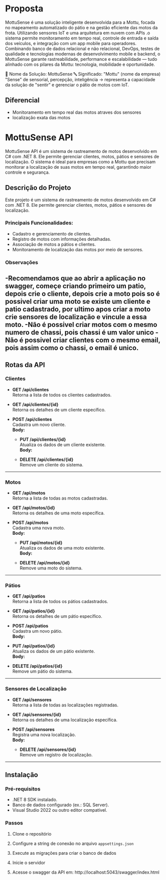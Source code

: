 # Proposta

MottuSense é uma solução inteligente desenvolvida para a Mottu, focada no mapeamento automatizado do pátio e na gestão eficiente das motos da frota.
Utilizando sensores IoT e uma arquitetura em nuvem com APIs .o sistema permite monitoramento em tempo real, controle de entrada e saída dos veículos, e integração com um app mobile para operadores.
Combinando banco de dados relacional e não relacional, DevOps, testes de qualidade e tecnologias modernas de desenvolvimento mobile e backend, o MottuSense garante rastreabilidade, performance e escalabilidade — tudo alinhado com os pilares da Mottu: tecnologia, mobilidade e oportunidade.

🛵 Nome da Solução: MottuSense
🔤 Significado:
"Mottu" (nome da empresa)
"Sense" de sensorial, percepção, inteligência → representa a capacidade da solução de "sentir" e gerenciar o pátio de motos com IoT.

## Diferencial

- Monitoramento em tempo real das motos atraves dos sensores
- localização exata das motos


# MottuSense API

MottuSense API é um sistema de rastreamento de motos desenvolvido em C# com .NET 8. Ele permite gerenciar clientes, motos, pátios e sensores de localização. O sistema é ideal para empresas como a Mottu que precisam monitorar a localização de suas motos em tempo real, garantindo maior controle e segurança.


## Descrição do Projeto
Este projeto é um sistema de rastreamento de motos desenvolvido em C# com .NET 8. Ele permite gerenciar clientes, motos, pátios e sensores de localização.
### Principais Funcionalidades:
- Cadastro e gerenciamento de clientes.
- Registro de motos com informações detalhadas.
- Associação de motos a pátios e clientes.
- Monitoramento de localização das motos por meio de sensores.
### Observações 
-Recomendamos que ao abrir a aplicação no swagger, começe criando primeiro um patio, depois crie o cliente, depois crie a moto pois so é possivel criar uma moto se existe um cliente e patio cadastrado, por ultimo apos criar a moto crie sensores de localização e vincule a essa moto.
-Não é possivel criar motos com o mesmo numero de chassi, pois chassi é um valor unico
-Não é possivel criar clientes com o mesmo email, pois assim como o chassi, o email é unico.
---

## Rotas da API

### **Clientes**
- **GET /api/clientes**  
  Retorna a lista de todos os clientes cadastrados.

- **GET /api/clientes/{id}**  
  Retorna os detalhes de um cliente específico.

- **POST /api/clientes**  
  Cadastra um novo cliente.  
  **Body:**

  - **PUT /api/clientes/{id}**  
  Atualiza os dados de um cliente existente.  
  **Body:**  

  - **DELETE /api/clientes/{id}**  
  Remove um cliente do sistema.

---

### **Motos**
- **GET /api/motos**  
  Retorna a lista de todas as motos cadastradas.

- **GET /api/motos/{id}**  
  Retorna os detalhes de uma moto específica.

- **POST /api/motos**  
  Cadastra uma nova moto.  
  **Body:**
  
  - **PUT /api/motos/{id}**  
  Atualiza os dados de uma moto existente.  
  **Body:**

  - **DELETE /api/motos/{id}**  
  Remove uma moto do sistema.

---

### **Pátios**
- **GET /api/patios**  
  Retorna a lista de todos os pátios cadastrados.

- **GET /api/patios/{id}**  
  Retorna os detalhes de um pátio específico.

- **POST /api/patios**  
  Cadastra um novo pátio.  
  **Body:**  

 - **PUT /api/patios/{id}**  
  Atualiza os dados de um pátio existente.  
  **Body:**  

  - **DELETE /api/patios/{id}**  
  Remove um pátio do sistema.

---

### **Sensores de Localização**
- **GET /api/sensores**  
  Retorna a lista de todas as localizações registradas.

- **GET /api/sensores/{id}**  
  Retorna os detalhes de uma localização específica.

- **POST /api/sensores**  
  Registra uma nova localização.  
  **Body:**

  - **DELETE /api/sensores/{id}**  
  Remove um registro de localização.

---

## Instalação

### Pré-requisitos
- .NET 8 SDK instalado.
- Banco de dados configurado (ex.: SQL Server).
- Visual Studio 2022 ou outro editor compatível.

### Passos
1. Clone o repositório

2. Configure a string de conexão no arquivo `appsettings.json`

3. Execute as migrações para criar o banco de dados
   
4. Inicie o servidor

5. Acesse o swagger da API em: http://localhost:5043/swagger/index.html


  
  
